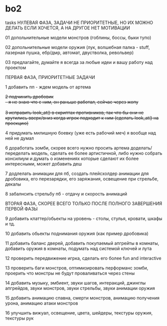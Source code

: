 # bo2


tasks 
НУЛЕВАЯ ФАЗА, ЗАДАЧИ НЕ ПРИОРИТЕТНЫЕ, НО ИХ МОЖНО ДЕЛАТЬ ЕСЛИ ХОЧЕТСЯ, А НА ДРУГОЕ НЕТ МОТИВАЦИИ 

01 допольнительные модели монстров (гоблины, боссы, быки тупо) 

02 допольнительные модели оружия (лук, волшебная палка - stuff, лазерная пушка, ебр/дмр, автомат, двустволка, револьвер) 

03 предлагайте, думайте я всегда за любые идеи и вашу работу над проектом

ПЕРВАЯ ФАЗА, ПРИОРИТЕТНЫЕ ЗАДАЧИ

1 добавить пп 
	- ждем модель от артема

~~2 подчинить дробовик\
	- я не знаю что с ним, он раньше работал, сейчас через жопу\
\
3 исправить look\_at() в скриптах противников, так что бы они не крутились вверх/вниз когда игрок подходит к ним (сделать look\_at() на проекцию)~~

4 придумать милишную боевку (уже есть рабочий меч) я вообще над ней не думал

6 доработать зомби, скорее всего нужно просить артема доделать/переделать модель, сделать ее более артистичной, либо нужно собрать консилиум и думать о изменениях которые сделают их более интересными, может добавить деш

7 додлелать анимации для пб, создать плейсхолдер анимации для дробовика, его перезарядки, его заряжания, освещение при стрельбе, декалы

8 забалнсить стрельбу пб - отдачу и скорость анимаций

ВТОРАЯ ФАЗА, СКОРЕЕ ВСЕГО ТОЛЬКО ПОСЛЕ ПОЛНОГО ЗАВЕРШЕНИЯ ПЕРВОЙ ФАЗЫ

9 добавить клаттер/обьекты на уровень - столы, стулья, кровати, шкафы и тд. 

10 добавить обьекты поднимания оружия (как пример дробовика) 

11 добавить баланс дверей, добавить покупаемый апгрейты в комнаты, добавить оружия в комнаты, подумать над системой ключей и лута

12 проверить передвижение игрка, сделать его более fun and interactive 

13 проверить баги монстров, оптимизировать перформанс зомби, проерить что монстры не будут проваливаться через стены 

14 добавить музыку, эмбиент, звуки шагов, интеракций, джинглы апгрейдов, звуки монстров, звуки стрельбы, звуки анимации оружия 

15 добавить анимацию спавна, смерти монстров, анимацию получения урона, анимацию атаки монстров

16 улучшить вижуал, освещение, цвета, шейдеры, текстуры оружия, текстуры рук


